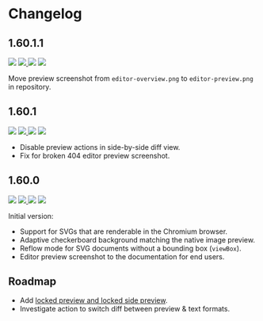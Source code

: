 # Changelog

## 1.60.1.1

<a href="https://code.visualstudio.com/updates/v1_39" target="_blank"><img src="https://img.shields.io/static/v1.svg?style=flat-square&label=Compatibility&message=>=v1.39.0&logo=visualstudio&logoColor=cacde2&labelColor=2c2c32&color=006daf" /></a> <a href="https://github.com/SNDST00M/vscode-native-svg-preview/tree/v1.60.1%2B1/"><img src="https://img.shields.io/static/v1.svg?style=flat-square&label=Release%20Date&message=2021-09-18&logo=googlecalendar&logoColor=cacde2&labelColor=212121&color=006daf" /> <a href="https://github.com/SNDST00M/vscode-native-svg-preview/projects/3/"><img src="https://img.shields.io/static/v1.svg?style=flat-square&label=Project%20Board&message=v1.60.1%2B1&logo=trello&logoColor=cacde2&labelColor=212121&color=006daf" /></a> <a href="https://github.com/SNDST00M/vscode-native-svg-preview/milestone/3/"><img src="https://img.shields.io/static/v1.svg?style=flat-square&label=Milestone&message=v1.60.1%2B1&logo=github&logoColor=cacde2&labelColor=212121&color=006daf" /></a>

Move preview screenshot from `editor-overview.png` to `editor-preview.png` in repository.

## 1.60.1

<a href="https://code.visualstudio.com/updates/v1_39" target="_blank"><img src="https://img.shields.io/static/v1.svg?style=flat-square&label=Compatibility&message=>=v1.39.0&logo=visualstudio&logoColor=cacde2&labelColor=2c2c32&color=006daf" /></a> <a href="https://github.com/SNDST00M/vscode-native-svg-preview/tree/v1.60.1/"><img src="https://img.shields.io/static/v1.svg?style=flat-square&label=Release%20Date&message=2021-09-18&logo=googlecalendar&logoColor=cacde2&labelColor=212121&color=006daf" /> <a href="https://github.com/SNDST00M/vscode-native-svg-preview/projects/2/"><img src="https://img.shields.io/static/v1.svg?style=flat-square&label=Project%20Board&message=v1.60.1&logo=trello&logoColor=cacde2&labelColor=212121&color=006daf" /></a> <a href="https://github.com/SNDST00M/vscode-native-svg-preview/milestone/2/"><img src="https://img.shields.io/static/v1.svg?style=flat-square&label=Milestone&message=v1.60.1&logo=github&logoColor=cacde2&labelColor=212121&color=006daf" /></a>

- Disable preview actions in side-by-side diff view.
- Fix for broken 404 editor preview screenshot.

## 1.60.0

<a href="https://code.visualstudio.com/updates/v1_39" target="_blank"><img src="https://img.shields.io/static/v1.svg?style=flat-square&label=Compatibility&message=>=v1.39.0&logo=visualstudio&logoColor=cacde2&labelColor=2c2c32&color=006daf" /></a> <a href="https://github.com/SNDST00M/vscode-native-svg-preview/tree/v1.60.0/"><img src="https://img.shields.io/static/v1.svg?style=flat-square&label=Release%20Date&message=2021-09-16&logo=googlecalendar&logoColor=cacde2&labelColor=212121&color=006daf" /> <a href="https://github.com/SNDST00M/vscode-native-svg-preview/projects/1/"><img src="https://img.shields.io/static/v1.svg?style=flat-square&label=Project%20Board&message=v1.60.0&logo=trello&logoColor=cacde2&labelColor=212121&color=006daf" /></a> <a href="https://github.com/SNDST00M/vscode-native-svg-preview/milestone/1/"><img src="https://img.shields.io/static/v1.svg?style=flat-square&label=Milestone&message=v1.60.0&logo=github&logoColor=cacde2&labelColor=212121&color=006daf" /></a>

Initial version:

- Support for SVGs that are renderable in the Chromium browser.
- Adaptive checkerboard background matching the native image preview.
- Reflow mode for SVG documents without a bounding box (`viewBox`).
- Editor preview screenshot to the documentation for end users.

## Roadmap

- Add [locked preview and locked side preview][markdown-vscode-locked-preview].
- Investigate action to switch diff between preview & text formats.

<!-- Roadmap -->
[markdown-vscode-locked-preview]: https://github.com/microsoft/vscode/blob/1.60.1/extensions/markdown-language-features/src/commands/showPreview.ts#L88-L102
